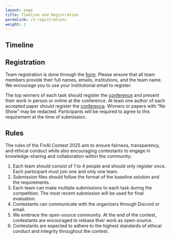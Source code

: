 ```yaml
---
layout: page
title: Timeline and Registration
permalink: /2-registration/
weight: 2
---
```


## Timeline

## Registration
Team registration is done through the [form](). Please ensure that all team members provide their full names, emails, institutions, and the team name. We encourage you to use your institutional email to register.

The top winners of each task should register the [conference]() and present their work in person or online at the conference. At least one author of each accepted paper should register the [conference](). Winners or papers with “No Show” may be redacted. Participants will be required to agree to this requirement at the time of submission.


## Rules
The rules of the FinAI Contest 2025 aim to ensure fairness, transparency, and ethical conduct while also encouraging contestants to engage in knowledge-sharing and collaboration within the community:

1. Each team should consist of 1 to 4 people and should only register once. Each participant must join one and only one team.
2. Submission files should follow the format of the baseline solution and the requirements.
3. Each team can make multiple submissions to each task during the competition. The most recent submission will be used for final evaluation.
4. Contestants can communicate with the organizers through Discord or email.
5. We embrace the open-source community. At the end of the contest, contestants are encouraged to release their work as open-source.
6. Contestants are expected to adhere to the highest standards of ethical conduct and integrity throughout the contest.
